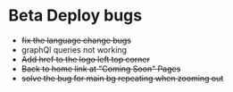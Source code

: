 # Beta Deploy bugs
- ~~fix the language change bugs~~
- graphQl queries not working
- ~~Add href to the logo left top corner~~
- ~~Back to home link at "Coming Soon" Pages~~
- ~~solve the bug for main bg repeating when zooming out~~